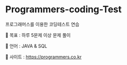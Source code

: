 # Programmers-coding-Test
프로그래머스를 이용한 코딩테스트 연습

📌 목표 : 하루 5문제 이상 문제 풀이

📌 언어 : JAVA & SQL 

📌 사이트 : https://programmers.co.kr

